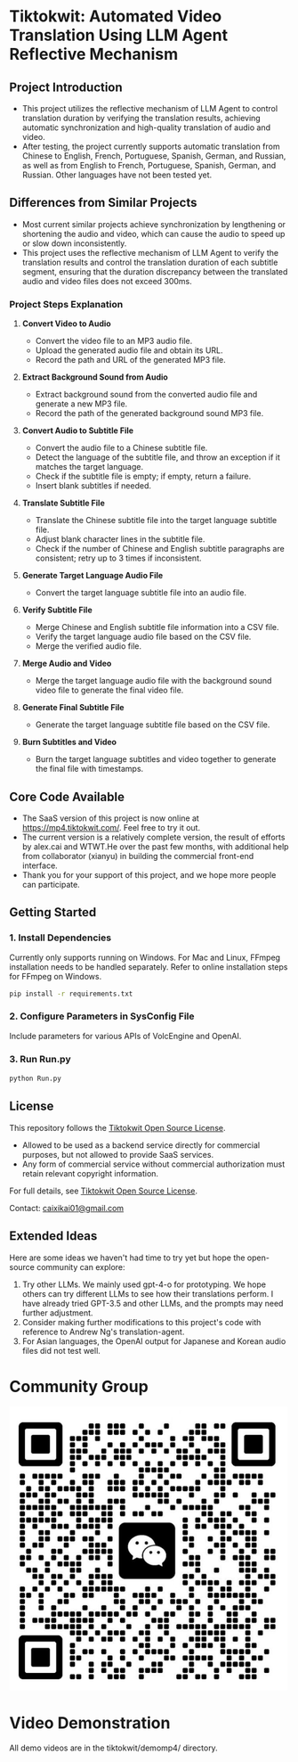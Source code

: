 
# Tiktokwit: Automated Video Translation Using LLM Agent Reflective Mechanism

## Project Introduction
- This project utilizes the reflective mechanism of LLM Agent to control translation duration by verifying the translation results, achieving automatic synchronization and high-quality translation of audio and video.
- After testing, the project currently supports automatic translation from Chinese to English, French, Portuguese, Spanish, German, and Russian, as well as from English to French, Portuguese, Spanish, German, and Russian. Other languages have not been tested yet.

## Differences from Similar Projects
- Most current similar projects achieve synchronization by lengthening or shortening the audio and video, which can cause the audio to speed up or slow down inconsistently.
- This project uses the reflective mechanism of LLM Agent to verify the translation results and control the translation duration of each subtitle segment, ensuring that the duration discrepancy between the translated audio and video files does not exceed 300ms.

### Project Steps Explanation
1. **Convert Video to Audio**
   - Convert the video file to an MP3 audio file.
   - Upload the generated audio file and obtain its URL.
   - Record the path and URL of the generated MP3 file.

2. **Extract Background Sound from Audio**
   - Extract background sound from the converted audio file and generate a new MP3 file.
   - Record the path of the generated background sound MP3 file.

3. **Convert Audio to Subtitle File**
   - Convert the audio file to a Chinese subtitle file.
   - Detect the language of the subtitle file, and throw an exception if it matches the target language.
   - Check if the subtitle file is empty; if empty, return a failure.
   - Insert blank subtitles if needed.

4. **Translate Subtitle File**
   - Translate the Chinese subtitle file into the target language subtitle file.
   - Adjust blank character lines in the subtitle file.
   - Check if the number of Chinese and English subtitle paragraphs are consistent; retry up to 3 times if inconsistent.

5. **Generate Target Language Audio File**
   - Convert the target language subtitle file into an audio file.

6. **Verify Subtitle File**
   - Merge Chinese and English subtitle file information into a CSV file.
   - Verify the target language audio file based on the CSV file.
   - Merge the verified audio file.

7. **Merge Audio and Video**
   - Merge the target language audio file with the background sound video file to generate the final video file.

8. **Generate Final Subtitle File**
   - Generate the target language subtitle file based on the CSV file.

9. **Burn Subtitles and Video**
   - Burn the target language subtitles and video together to generate the final file with timestamps.

## Core Code Available
- The SaaS version of this project is now online at https://mp4.tiktokwit.com/. Feel free to try it out.
- The current version is a relatively complete version, the result of efforts by alex.cai and WTWT.He over the past few months, with additional help from collaborator (xianyu) in building the commercial front-end interface.
- Thank you for your support of this project, and we hope more people can participate.

## Getting Started
### 1. Install Dependencies
Currently only supports running on Windows. For Mac and Linux, FFmpeg installation needs to be handled separately.
Refer to online installation steps for FFmpeg on Windows.

```sh
pip install -r requirements.txt
```

### 2. Configure Parameters in SysConfig File
Include parameters for various APIs of VolcEngine and OpenAI.

### 3. Run Run.py
```sh
python Run.py
```

## License

This repository follows the [Tiktokwit Open Source License](https://github.com/caixikai/tiktokwit/blob/main/LICENSE).

- Allowed to be used as a backend service directly for commercial purposes, but not allowed to provide SaaS services.
- Any form of commercial service without commercial authorization must retain relevant copyright information.

For full details, see [Tiktokwit Open Source License](https://github.com/caixikai/tiktokwit/blob/main/LICENSE).

Contact: caixikai01@gmail.com

## Extended Ideas
Here are some ideas we haven't had time to try yet but hope the open-source community can explore:

1. Try other LLMs. We mainly used gpt-4-o for prototyping. We hope others can try different LLMs to see how their translations perform. I have already tried GPT-3.5 and other LLMs, and the prompts may need further adjustment.
2. Consider making further modifications to this project's code with reference to Andrew Ng's translation-agent.
3. For Asian languages, the OpenAI output for Japanese and Korean audio files did not test well.

# Community Group
<img src="https://github.com/caixikai/tiktokwit/blob/main/weixin.jpg?raw=true" alt="WeChat Group QR Code" width="500">

# Video Demonstration
All demo videos are in the tiktokwit/demomp4/ directory.
